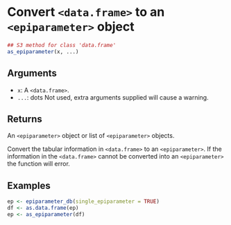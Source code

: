 # Convert `<data.frame>` to an `<epiparameter>` object

```r
## S3 method for class 'data.frame'
as_epiparameter(x, ...)
```

## Arguments

- `x`: A `<data.frame>`.
- `...`: dots Not used, extra arguments supplied will cause a warning.

## Returns

An `<epiparameter>` object or list of `<epiparameter>` objects.

Convert the tabular information in `<data.frame>` to an `<epiparameter>`. If the information in the `<data.frame>` cannot be converted into an `<epiparameter>` the function will error.

## Examples

```r
ep <- epiparameter_db(single_epiparameter = TRUE)
df <- as.data.frame(ep)
ep <- as_epiparameter(df)
```
